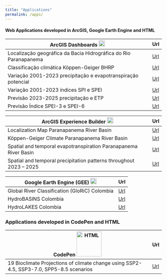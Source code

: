 ```yaml
---
title: "Applications"
permalink: /apps/
---
```


#### Web Applications developed in ArcGIS, Google Earth Engine and HTML

| ArcGIS Dashboards <img src="https://www.esri.com/content/dam/esrisites/en-us/common/icons/product-logos/arcgis-dashboards.png" alt="HTML" width="20" height="20"/>                                   | Url                            |
|------------------------------------------------------------------|--------------------------------|
| Localização geográfica da Bacia Hidrográfica do Rio Paranapanema | [Url](https://arcg.is/0bvvn1)  |
| Classificação climática Köppen-Geiger BHRP                       | [Url](https://arcg.is/mzGbz0)  |
| Variação 2001-2023 precipitação e evapotranspiração potencial    | [Url](https://arcg.is/185W143) |
| Variação 2001-2023 índices SPI e SPEI                            | [Url](https://arcg.is/zH9n50)  |
| Previsão 2023-2025 precipitação e ETP                            | [Url](https://arcg.is/1mLHbr)  |
| Previsão Índice SPEI-3 e SPEI-6                                  | [Url](https://arcg.is/XLmSa)   |

| ArcGIS Experience Builder <img src="https://www.esri.com/content/dam/esrisites/en-us/common/icons/product-logos/ArcGIS_Experience_Builder_220.png" alt="cplusplus" width="20" height="20"/>                                  | Url                            |
|--------------------------------------------------------------------|--------------------------------|
| Localization Map Paranapanema River Basin                          | [Url](https://arcg.is/1KbnX0)  |
| Köppen-Geiger Climate Paranapanema River Basin                     | [Url](https://arcg.is/yaTj)    |
| Spatial and temporal evapotranspiration Paranapanema River Basin   | [Url](https://arcg.is/0WHrzP)  |
| Spatial and temporal precipitation patterns throughout 2023 – 2025 | [Url](https://arcg.is/09uWHf0) |


| Google Earth Engine (GEE) <img src="https://images.icon-icons.com/1508/PNG/512/googleearth-engine_104576.png" alt="HTML" width="20" height="20"/>                                            | Url                            |
|-----------------------------------------------------------------------|--------------------------------|
| Global River Classification (GloRiC) Colombia                         | [Url](https://ee-carlosmendez.projects.earthengine.app/view/gloriccol)  |
| HydroBASINS Colombia                                                  | [Url](https://ee-carlosmendez.projects.earthengine.app/view/hydrobasinscol)   |
| HydroLAKES Colombia                                                   | [Url](https://ee-carlosmendez.projects.earthengine.app/view/hydrolakescol) |


### Applications developed in CodePen and HTML

| CodePen <img src="https://upload.wikimedia.org/wikipedia/commons/9/9a/CodePen_logo.png" alt="HTML" width="80" height="80"/>         | Url                            |
|-------------------------------------------|--------------------------------|
| 19 Bioclimate Projections of climate change using SSP2-4.5, SSP3-7.0, SPP5-8.5 scenarios | [Url](https://codepen.io/CarlosMendez1997Col/full/LYwbvaR) |


